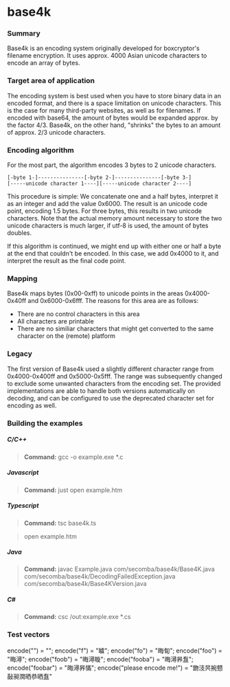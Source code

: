 base4k
======

### Summary

Base4k is an encoding system originally developed for boxcryptor's filename encryption.
It uses approx. 4000 Asian unicode characters to encode an array of bytes.

### Target area of application

The encoding system is best used when you have to store binary data in an encoded format, and there is a space limitation on unicode characters. This is the case for many third-party websites, as well as for filenames. If encoded with base64, the amount of bytes would be expanded approx. by the factor 4/3. Base4k, on the other hand,
"shrinks" the bytes to an amount of approx. 2/3 unicode characters.

### Encoding algorithm

For the most part, the algorithm encodes 3 bytes to 2 unicode characters.

``[-byte 1-]---------------[-byte 2-]---------------[-byte 3-]``  
``[-----unicode character 1----][-----unicode character 2----]``

This procedure is simple: We concatenate one and a half bytes, interpret it as an integer and add the value 0x6000. The result is an unicode code point, encoding 1.5 bytes. For three bytes, this results in two unicode characters. Note that the actual memory amount necessary to store the two unicode characters is much larger, if utf-8 is used, the amount of bytes doubles.

If this algorithm is continued, we might end up with either one or half a byte at the end that couldn't be encoded. In this case, we add 0x4000 to it, and interpret the result as the final code point.

### Mapping

Base4k maps bytes (0x00-0xff) to unicode points in the areas 0x4000-0x40ff and 0x6000-0x6fff. The reasons for this area are as follows:  
<ul>
<li>There are no control characters in this area</li>
<li>All characters are printable</li>
<li>There are no similiar characters that might get converted to the same character on the (remote) platform</li>
</ul>

### Legacy

The first version of Base4k used a slightly different character range from 0x4000-0x400ff and 0x5000-0x5fff. The range was subsequently changed to exclude some unwanted characters from the encoding set. The provided implementations are able to handle both versions automatically on decoding, and can be configured to use the deprecated character set for encoding as well.

### Building the examples
##### C/C++

>**Command:** gcc -o example.exe *.c

##### Javascript

>**Command:** just open example.htm

##### Typescript

>**Command:** tsc base4k.ts

>open example.htm

##### Java

>**Command:** javac Example.java com/secomba/base4k/Base4K.java com/secomba/base4k/DecodingFailedException.java com/secomba/base4k/Base4KVersion.java

##### C&#35;

>**Command:** csc /out:example.exe *.cs

### Test vectors

encode("") = "";
encode("f") = "䁦";
encode("fo") = "晦䀏";
encode("foo") = "晦潯";
encode("foob") = "晦潯䁢";
encode("fooba") = "晦潯昦䀁";
encode("foobar") = "晦潯昦慲";
encode("please encode me!") = "朆汥昗捥戆敮昶潤晒恭晒䀁"